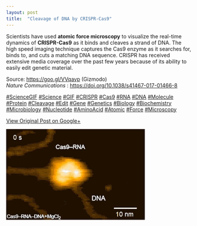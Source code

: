 ```yaml
---
layout: post
title:  "Cleavage of DNA by CRISPR-Cas9"
---
```


Scientists have used **atomic force microscopy** to visualize the real-time
dynamics of **CRISPR-Cas9** as it binds and cleaves a strand of DNA. The high
speed imaging technique captures the Cas9 enzyme as it searches for, binds to,
and cuts a matching DNA sequence. CRISPR has received extensive media coverage
over the past few years because of its ability to easily edit genetic
material.  
  
Source: <https://goo.gl/VVqavp> (Gizmodo)  
 _Nature Communications_ : <https://doi.org/10.1038/s41467-017-01466-8>  
  
[#ScienceGIF](https://plus.google.com/s/%23ScienceGIF/posts)
[#Science](https://plus.google.com/s/%23Science/posts)
[#GIF](https://plus.google.com/s/%23GIF/posts)
[#CRISPR](https://plus.google.com/s/%23CRISPR/posts)
[#Cas9](https://plus.google.com/s/%23Cas9/posts)
[#RNA](https://plus.google.com/s/%23RNA/posts)
[#DNA](https://plus.google.com/s/%23DNA/posts)
[#Molecule](https://plus.google.com/s/%23Molecule/posts)
[#Protein](https://plus.google.com/s/%23Protein/posts)
[#Cleavage](https://plus.google.com/s/%23Cleavage/posts)
[#Edit](https://plus.google.com/s/%23Edit/posts)
[#Gene](https://plus.google.com/s/%23Gene/posts)
[#Genetics](https://plus.google.com/s/%23Genetics/posts)
[#Biology](https://plus.google.com/s/%23Biology/posts)
[#Biochemistry](https://plus.google.com/s/%23Biochemistry/posts)
[#Microbiology](https://plus.google.com/s/%23Microbiology/posts)
[#Nucleotide](https://plus.google.com/s/%23Nucleotide/posts)
[#AminoAcid](https://plus.google.com/s/%23AminoAcid/posts)
[#Atomic](https://plus.google.com/s/%23Atomic/posts)
[#Force](https://plus.google.com/s/%23Force/posts)
[#Microscopy](https://plus.google.com/s/%23Microscopy/posts)

[View Original Post on Google+](https://plus.google.com/+ColinSullender/posts/4xEuVtA7ZMG)

![Cleavage of DNA by CRISPR-Cas9](/assets/img/2017-11-25-Cleavage-of-DNA-by-CRISPRCas9.gif)
